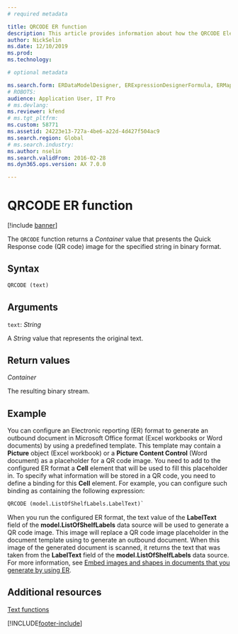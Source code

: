 ```yaml
---
# required metadata

title: QRCODE ER function
description: This article provides information about how the QRCODE Electronic reporting (ER) function is used.
author: NickSelin
ms.date: 12/10/2019
ms.prod: 
ms.technology: 

# optional metadata

ms.search.form: ERDataModelDesigner, ERExpressionDesignerFormula, ERMappedFormatDesigner, ERModelMappingDesigner
# ROBOTS: 
audience: Application User, IT Pro
# ms.devlang: 
ms.reviewer: kfend
# ms.tgt_pltfrm: 
ms.custom: 58771
ms.assetid: 24223e13-727a-4be6-a22d-4d427f504ac9
ms.search.region: Global
# ms.search.industry: 
ms.author: nselin
ms.search.validFrom: 2016-02-28
ms.dyn365.ops.version: AX 7.0.0

---
```


# QRCODE ER function

[!include [banner](../includes/banner.md)]

The `QRCODE` function returns a *Container* value that presents the Quick Response code (QR code) image for the specified string in binary format.

## Syntax

```vb
QRCODE (text)
```

## Arguments

`text`: *String*

A *String* value that represents the original text.

## Return values

*Container*

The resulting binary stream.

## Example

You can configure an Electronic reporting (ER) format to generate an outbound document in Microsoft Office format (Excel workbooks or Word documents) by using a predefined template. This template may contain a **Picture** object (Excel workbook) or a **Picture Content Control** (Word document) as a placeholder for a QR code image. You need to add to the configured ER format a **Cell** element that will be used to fill this placeholder in. To specify what information will be stored in a QR code, you need to define a binding for this **Cell** element. For example, you can configure such binding as containing the following expression:

```vb
QRCODE (model.ListOfShelfLabels.LabelText)`
```

When you run the configured ER format, the text value of the **LabelText** field of the **model.ListOfShelfLabels** data source will be used to generate a QR code image. This image will replace a QR code image placeholder in the document template using to generate an outbound document. When this image of the generated document is scanned, it returns the text that was taken from the **LabelText** field of the **model.ListOfShelfLabels** data source. For more information, see [Embed images and shapes in documents that you generate by using ER](electronic-reporting-embed-images-shapes.md).

## Additional resources

[Text functions](er-functions-category-text.md)


[!INCLUDE[footer-include](../../../includes/footer-banner.md)]